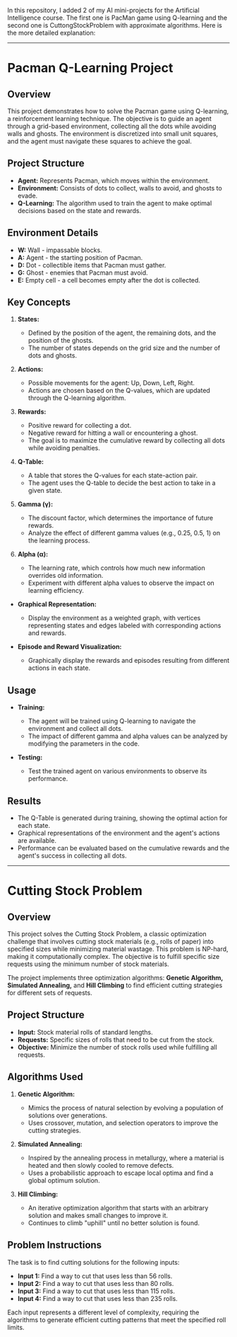 In this repository, I added 2 of my AI mini-projects for the Artificial Intelligence course. The first one is PacMan game using Q-learning and the second one is CuttongStockProblem with approximate algorithms. Here is the more detailed explanation:

---------------------------------------

# Pacman Q-Learning Project

## Overview

This project demonstrates how to solve the Pacman game using Q-learning, a reinforcement learning technique. The objective is to guide an agent through a grid-based environment, collecting all the dots while avoiding walls and ghosts.
The environment is discretized into small unit squares, and the agent must navigate these squares to achieve the goal.

## Project Structure

- **Agent:** Represents Pacman, which moves within the environment.
- **Environment:** Consists of dots to collect, walls to avoid, and ghosts to evade.
- **Q-Learning:** The algorithm used to train the agent to make optimal decisions based on the state and rewards.

## Environment Details

- **W:** Wall - impassable blocks.
- **A:** Agent - the starting position of Pacman.
- **D:** Dot - collectible items that Pacman must gather.
- **G:** Ghost - enemies that Pacman must avoid.
- **E:** Empty cell - a cell becomes empty after the dot is collected.

## Key Concepts

1. **States:**
   - Defined by the position of the agent, the remaining dots, and the position of the ghosts.
   - The number of states depends on the grid size and the number of dots and ghosts.

2. **Actions:**
   - Possible movements for the agent: Up, Down, Left, Right.
   - Actions are chosen based on the Q-values, which are updated through the Q-learning algorithm.

3. **Rewards:**
   - Positive reward for collecting a dot.
   - Negative reward for hitting a wall or encountering a ghost.
   - The goal is to maximize the cumulative reward by collecting all dots while avoiding penalties.

4. **Q-Table:**
   - A table that stores the Q-values for each state-action pair.
   - The agent uses the Q-table to decide the best action to take in a given state.

5. **Gamma (γ):**
   - The discount factor, which determines the importance of future rewards.
   - Analyze the effect of different gamma values (e.g., 0.25, 0.5, 1) on the learning process.

6. **Alpha (α):**
   - The learning rate, which controls how much new information overrides old information.
   - Experiment with different alpha values to observe the impact on learning efficiency.

- **Graphical Representation:**
  - Display the environment as a weighted graph, with vertices representing states and edges labeled with corresponding actions and rewards.

- **Episode and Reward Visualization:**
  - Graphically display the rewards and episodes resulting from different actions in each state.


## Usage

- **Training:**
  - The agent will be trained using Q-learning to navigate the environment and collect all dots.
  - The impact of different gamma and alpha values can be analyzed by modifying the parameters in the code.

- **Testing:**
  - Test the trained agent on various environments to observe its performance.

## Results

- The Q-Table is generated during training, showing the optimal action for each state.
- Graphical representations of the environment and the agent's actions are available.
- Performance can be evaluated based on the cumulative rewards and the agent's success in collecting all dots.


----------------------------------------
# Cutting Stock Problem

## Overview

This project solves the Cutting Stock Problem, a classic optimization challenge that involves cutting stock materials (e.g., rolls of paper) into specified sizes while minimizing material wastage. 
This problem is NP-hard, making it computationally complex. The objective is to fulfill specific size requests using the minimum number of stock materials.

The project implements three optimization algorithms: **Genetic Algorithm, Simulated Annealing,** and **Hill Climbing** to find efficient cutting strategies for different sets of requests.

## Project Structure

- **Input:** Stock material rolls of standard lengths.
- **Requests:** Specific sizes of rolls that need to be cut from the stock.
- **Objective:** Minimize the number of stock rolls used while fulfilling all requests.

## Algorithms Used

1. **Genetic Algorithm:**
   - Mimics the process of natural selection by evolving a population of solutions over generations.
   - Uses crossover, mutation, and selection operators to improve the cutting strategies.

2. **Simulated Annealing:**
   - Inspired by the annealing process in metallurgy, where a material is heated and then slowly cooled to remove defects.
   - Uses a probabilistic approach to escape local optima and find a global optimum solution.

3. **Hill Climbing:**
   - An iterative optimization algorithm that starts with an arbitrary solution and makes small changes to improve it.
   - Continues to climb "uphill" until no better solution is found.

## Problem Instructions

The task is to find cutting solutions for the following inputs:

- **Input 1:** Find a way to cut that uses less than 56 rolls.
- **Input 2:** Find a way to cut that uses less than 80 rolls.
- **Input 3:** Find a way to cut that uses less than 115 rolls.
- **Input 4:** Find a way to cut that uses less than 235 rolls.

Each input represents a different level of complexity, requiring the algorithms to generate efficient cutting patterns that meet the specified roll limits.

